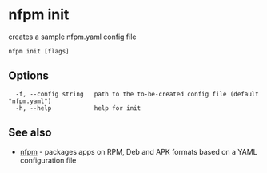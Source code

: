# nfpm init

creates a sample nfpm.yaml config file

```
nfpm init [flags]
```

## Options

```
  -f, --config string   path to the to-be-created config file (default "nfpm.yaml")
  -h, --help            help for init
```

## See also

* [nfpm](/cmd/nfpm/)	 - packages apps on RPM, Deb and APK formats based on a YAML configuration file

